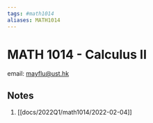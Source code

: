```yaml
---
tags: #math1014 
aliases: MATH1014
---
```


# MATH 1014 - Calculus II
email: mayflu@ust.hk

## Notes
1. [[docs/2022Q1/math1014/2022-02-04]]
